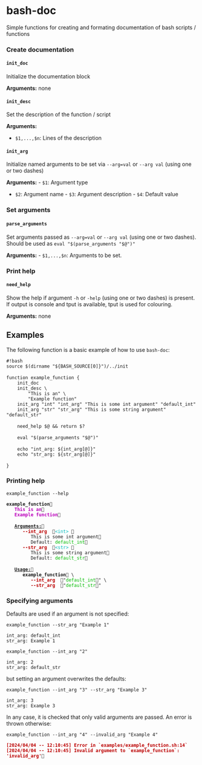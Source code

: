 bash-doc
================

Simple functions for creating and formating documentation of bash
scripts / functions

### Create documentation

#### `init_doc`

Initialize the documentation block

**Arguments:** none

#### `init_desc`

Set the description of the function / script

**Arguments:**

- `$1,...,$n`: Lines of the description

#### `init_arg`

Initialize named arguments to be set via `--arg=val` or `--arg val`
(using one or two dashes)

**Arguments:** - `$1`: Argument type  
- `$2`: Argument name - `$3`: Argument description - `$4`: Default value

### Set arguments

#### `parse_arguments`

Set arguments passed as `--arg=val` or `--arg val` (using one or two
dashes). Should be used as `eval "$(parse_arguments "$@")"`

**Arguments:** - `$1,...,$n`: Arguments to be set.

### Print help

#### `need_help`

Show the help if argument `-h` or `-help` (using one or two dashes) is
present. If output is console and tput is available, tput is used for
colouring.

**Arguments:** none

## Examples

The following function is a basic example of how to use `bash-doc`:

<pre class="r-output"><code>#!bash</code>
<code>source $(dirname "${BASH_SOURCE[0]}")/../init</code>
<code></code>
<code>function example_function {</code>
<code>    init_doc</code>
<code>    init_desc \</code>
<code>        "This is an" \</code>
<code>        "Example function"</code>
<code>    init_arg "int" "int_arg" "This is some int argument" "default_int"</code>
<code>    init_arg "str" "str_arg" "This is some string argument" "default_str"</code>
<code></code>
<code>    need_help $@ &amp;&amp; return $?</code>
<code></code>
<code>    eval "$(parse_arguments "$@")"</code>
<code></code>
<code>    echo "int_arg: ${int_arg[@]}"</code>
<code>    echo "str_arg: ${str_arg[@]}"</code>
<code></code>
<code>}</code></pre>

### Printing help

<pre class="r-output"><code>example_function --help</code></pre>
<pre class="r-output"><code><span style='font-weight: bold;'>example_function</span>   </code>
<code>   <span style='color: #BB00BB; font-weight: bold;'>This is an</span></code>
<code>   <span style='color: #BB00BB; font-weight: bold;'>Example function</span></code>
<code></code>
<code>   <span style='font-weight: bold; text-decoration: underline;'>Arguments:</span>      </code>
<code>      <span style='color: #BB0000; font-weight: bold;'>--int_arg  </span><span style='color: #00BBBB;'>&lt;int&gt; </span></code>
<code>         This is some int argument</code>
<code>         Default: <span style='color: #00BB00;'>default_int</span></code>
<code>      <span style='color: #BB0000; font-weight: bold;'>--str_arg  </span><span style='color: #00BBBB;'>&lt;str&gt; </span></code>
<code>         This is some string argument</code>
<code>         Default: <span style='color: #00BB00;'>default_str</span></code>
<code></code>
<code>   <span style='font-weight: bold; text-decoration: underline;'>Usage:</span>      </code>
<code>      <span style='font-weight: bold;'>example_function</span> \</code>
<code>         <span style='color: #BB0000; font-weight: bold;'>--int_arg  </span>"<span style='color: #00BB00;'>default_int</span>" \</code>
<code>         <span style='color: #BB0000; font-weight: bold;'>--str_arg  </span>"<span style='color: #00BB00;'>default_str</span>"</code></pre>

### Specifying arguments

Defaults are used if an argument is not specified:

<pre class="r-output"><code>example_function --str_arg "Example 1"</code></pre>
<pre class="r-output"><code>int_arg: default_int</code>
<code>str_arg: Example 1</code></pre>
<pre class="r-output"><code>example_function --int_arg "2"</code></pre>
<pre class="r-output"><code>int_arg: 2</code>
<code>str_arg: default_str</code></pre>

but setting an argument overwrites the defaults:

<pre class="r-output"><code>example_function --int_arg "3" --str_arg "Example 3"</code></pre>
<pre class="r-output"><code>int_arg: 3</code>
<code>str_arg: Example 3</code></pre>

In any case, it is checked that only valid arguments are passed. An
error is thrown otherwise:

<pre class="r-output"><code>example_function --int_arg "4" --invalid_arg "Example 4"</code></pre>
<pre class="r-output"><code><span style='color: #BB0000; font-weight: bold;'>[2024/04/04 -- 12:10:45] Error in `examples/example_function.sh:14`</span></code>
<code><span style='color: #BB0000; font-weight: bold;'>[2024/04/04 -- 12:10:45] Invalid argument to `example_function`: 'invalid_arg'</span></code></pre>
